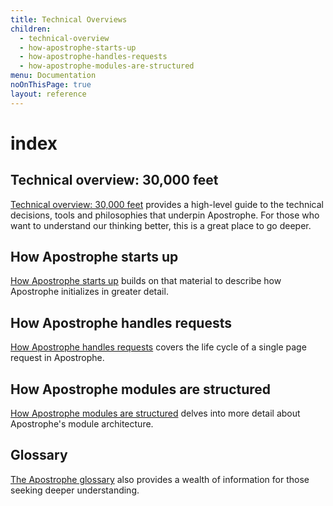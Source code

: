 ```yaml
---
title: Technical Overviews
children:
  - technical-overview
  - how-apostrophe-starts-up
  - how-apostrophe-handles-requests
  - how-apostrophe-modules-are-structured
menu: Documentation
noOnThisPage: true
layout: reference
---
```


# index

## Technical overview: 30,000 feet

[Technical overview: 30,000 feet](https://github.com/apostrophecms/apostrophe-documentation/tree/e71017392b54a258d8d72811456c862139150a96/technical-overviews/technical-overview.html) provides a high-level guide to the technical decisions, tools and philosophies that underpin Apostrophe. For those who want to understand our thinking better, this is a great place to go deeper.

## How Apostrophe starts up

[How Apostrophe starts up](https://github.com/apostrophecms/apostrophe-documentation/tree/e71017392b54a258d8d72811456c862139150a96/technical-overviews/how-apostrophe-starts-up.html) builds on that material to describe how Apostrophe initializes in greater detail.

## How Apostrophe handles requests

[How Apostrophe handles requests](https://github.com/apostrophecms/apostrophe-documentation/tree/e71017392b54a258d8d72811456c862139150a96/technical-overviews/how-apostrophe-handles-requests.html) covers the life cycle of a single page request in Apostrophe.

## How Apostrophe modules are structured

[How Apostrophe modules are structured](https://github.com/apostrophecms/apostrophe-documentation/tree/e71017392b54a258d8d72811456c862139150a96/technical-overviews/how-apostrophe-modules-are-structured.html) delves into more detail about Apostrophe's module architecture.

## Glossary

[The Apostrophe glossary](https://github.com/apostrophecms/apostrophe-documentation/tree/e71017392b54a258d8d72811456c862139150a96/glossary.html) also provides a wealth of information for those seeking deeper understanding.

